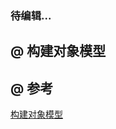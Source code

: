 ### 待编辑...




## @ 构建对象模型

## @ 参考

[构建对象模型](https://developers.google.com/web/fundamentals/performance/critical-rendering-path/constructing-the-object-model?hl=zh-cn)
